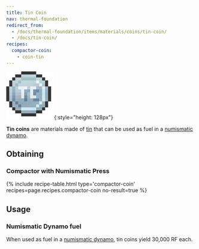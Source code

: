 ```yaml
---
title: Tin Coin
nav: thermal-foundation
redirect_from:
  - /docs/thermal-foundation/items/materials/coins/tin-coin/
  - /docs/tin-coin/
recipes:
  compactor-coin:
    - coin-tin
---
```


![Tin coin](/assets/images/thermal-foundation/coin-tin.png){:style="height: 128px"}


**Tin coins** are materials made of [tin](/docs/thermal-foundation/tin-ingot/) that can be used as
fuel in a [numismatic dynamo](/docs/thermal-expansion/numismatic-dynamo/).


Obtaining
---------

### Compactor with Numismatic Press
{% include recipe-table.html type='compactor-coin' recipes=page.recipes.compactor-coin no-result=true %}


Usage
-----

### Numismatic Dynamo fuel
When used as fuel in a [numismatic dynamo](/docs/thermal-expansion/numismatic-dynamo/), tin coins
yield 30,000 RF each.
